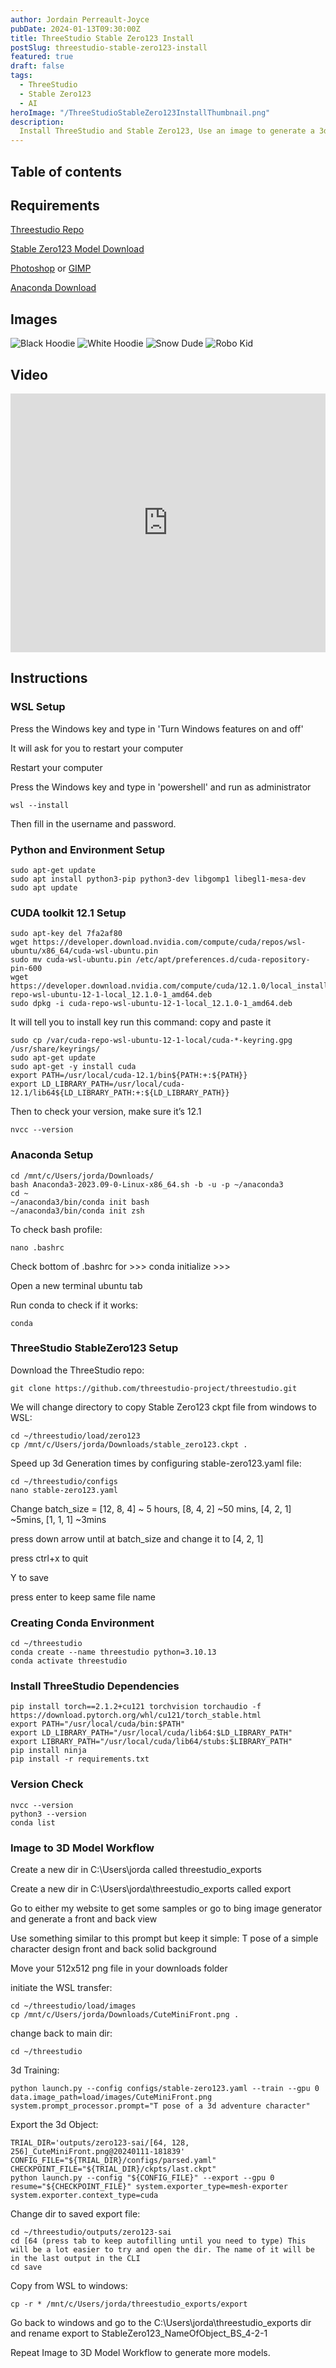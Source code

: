 ```yaml
---
author: Jordain Perreault-Joyce
pubDate: 2024-01-13T09:30:00Z
title: ThreeStudio Stable Zero123 Install
postSlug: threestudio-stable-zero123-install
featured: true
draft: false
tags:
  - ThreeStudio
  - Stable Zero123
  - AI
heroImage: "/ThreeStudioStableZero123InstallThumbnail.png"
description:
  Install ThreeStudio and Stable Zero123, Use an image to generate a 3d model.
---
```

<!-- ## Table of contents -->
## Table of contents

## Requirements

[Threestudio Repo](https://github.com/threestudio-project/threestudio)

[Stable Zero123 Model Download](https://huggingface.co/stabilityai/stable-zero123/resolve/main/stable_zero123.ckpt?download=true)

[Photoshop](https://www.adobe.com/ca/products/photoshop.html)
or
[GIMP](https://www.gimp.org/)

[Anaconda Download](https://repo.anaconda.com/archive/Anaconda3-2023.09-0-Linux-x86_64.sh)

## Images

![Black Hoodie](https://cdn.discordapp.com/attachments/1154440279244423188/1195944237594836992/CuteMiniLogo.png?ex=65b5d4dd&is=65a35fdd&hm=a68c4ed480a9d2def73c12a5428c550f54a13209b2db464cdae05e739804bcb3&=&format=webp&width=512&height=512)
![White Hoodie](https://cdn.discordapp.com/attachments/1154440279244423188/1195944207462973542/WhiteHoodie2ReferenceW.png?ex=65b5d4d6&is=65a35fd6&hm=07d6818f81cdb6a705dd643cfd07f7e7413dcd595dc70e8d65696e334ef6edaa&=&format=webp&width=512&height=512)
![Snow Dude](https://cdn.discordapp.com/attachments/1154440279244423188/1195935973373116477/SnowMan.jpg?ex=65b5cd2b&is=65a3582b&hm=e100683f7043c147b148c2b14d1bfade60284fb46eeabca455e561ecabc8add9&=&format=webp&width=512&height=512)
![Robo Kid](https://cdn.discordapp.com/attachments/1154440279244423188/1195935911595233340/Robo.jpg?ex=65b5cd1c&is=65a3581c&hm=28b9ed1e66d420856e247e7999ec4667f56ecbacde3795c2592c411601f3f699&=&format=webp&width=512&height=512)


## Video

<iframe width="100%" height="414" src="https://www.youtube.com/embed/jaRr5W80N8E?si=G6soWi5mcBxpBSlj" title="YouTube video player" frameborder="0" allow="accelerometer; autoplay; clipboard-write; encrypted-media; gyroscope; picture-in-picture; web-share" allowfullscreen></iframe>

## Instructions

### WSL Setup

Press the Windows key and type in 'Turn Windows features on and off'

It will ask for you to restart your computer

Restart your computer

Press the Windows key and type in 'powershell' and run as administrator

```
wsl --install
```

Then fill in the username and password.

### Python and Environment Setup

```
sudo apt-get update
sudo apt install python3-pip python3-dev libgomp1 libegl1-mesa-dev
sudo apt update
```

### CUDA toolkit 12.1 Setup

```
sudo apt-key del 7fa2af80
wget https://developer.download.nvidia.com/compute/cuda/repos/wsl-ubuntu/x86_64/cuda-wsl-ubuntu.pin
sudo mv cuda-wsl-ubuntu.pin /etc/apt/preferences.d/cuda-repository-pin-600
wget https://developer.download.nvidia.com/compute/cuda/12.1.0/local_installers/cuda-repo-wsl-ubuntu-12-1-local_12.1.0-1_amd64.deb
sudo dpkg -i cuda-repo-wsl-ubuntu-12-1-local_12.1.0-1_amd64.deb
```
It will tell you to install key run this command: copy and paste it
```
sudo cp /var/cuda-repo-wsl-ubuntu-12-1-local/cuda-*-keyring.gpg /usr/share/keyrings/
sudo apt-get update
sudo apt-get -y install cuda
export PATH=/usr/local/cuda-12.1/bin${PATH:+:${PATH}}
export LD_LIBRARY_PATH=/usr/local/cuda-12.1/lib64${LD_LIBRARY_PATH:+:${LD_LIBRARY_PATH}}
```
Then to check your version, make sure it’s 12.1
```
nvcc --version 
```
### Anaconda Setup

```
cd /mnt/c/Users/jorda/Downloads/
bash Anaconda3-2023.09-0-Linux-x86_64.sh -b -u -p ~/anaconda3
cd ~
~/anaconda3/bin/conda init bash
~/anaconda3/bin/conda init zsh
```
To check bash profile:
```
nano .bashrc
```
Check bottom of .bashrc for >>> conda initialize >>>

Open a new terminal ubuntu tab

Run conda to check if it works:
```
conda
```

### ThreeStudio StableZero123 Setup

Download the ThreeStudio repo:
```
git clone https://github.com/threestudio-project/threestudio.git
```
We will change directory to copy Stable Zero123 ckpt file from windows to WSL:
```
cd ~/threestudio/load/zero123
cp /mnt/c/Users/jorda/Downloads/stable_zero123.ckpt .
```
Speed up 3d Generation times by configuring stable-zero123.yaml file:
```
cd ~/threestudio/configs
nano stable-zero123.yaml
```
Change batch_size = [12, 8, 4] ~ 5 hours, [8, 4, 2] ~50 mins, [4, 2, 1] ~5mins, [1, 1, 1] ~3mins

press down arrow until at batch_size and change it to [4, 2, 1]

press ctrl+x to quit

Y to save

press enter to keep same file name

### Creating Conda Environment
```
cd ~/threestudio
conda create --name threestudio python=3.10.13
conda activate threestudio 
```
### Install ThreeStudio Dependencies
```
pip install torch==2.1.2+cu121 torchvision torchaudio -f https://download.pytorch.org/whl/cu121/torch_stable.html
export PATH="/usr/local/cuda/bin:$PATH"
export LD_LIBRARY_PATH="/usr/local/cuda/lib64:$LD_LIBRARY_PATH"
export LIBRARY_PATH="/usr/local/cuda/lib64/stubs:$LIBRARY_PATH"
pip install ninja
pip install -r requirements.txt
```
### Version Check
```
nvcc --version
python3 --version
conda list
```

### Image to 3D Model Workflow

Create a new dir in C:\Users\jorda called threestudio_exports

Create a new dir in C:\Users\jorda\threestudio_exports called export

Go to either my website to get some samples or go to bing image generator and generate a front and back view

Use something similar to this prompt but keep it simple: T pose of a simple character design front and back solid background

Move your 512x512 png file in your downloads folder

initiate the WSL transfer:
```
cd ~/threestudio/load/images
cp /mnt/c/Users/jorda/Downloads/CuteMiniFront.png .
```

change back to main dir:
```
cd ~/threestudio
```

3d Training:
```
python launch.py --config configs/stable-zero123.yaml --train --gpu 0 data.image_path=load/images/CuteMiniFront.png system.prompt_processor.prompt="T pose of a 3d adventure character"
```

Export the 3d Object:
```
TRIAL_DIR='outputs/zero123-sai/[64, 128, 256]_CuteMiniFront.png@20240111-181839'
CONFIG_FILE="${TRIAL_DIR}/configs/parsed.yaml"
CHECKPOINT_FILE="${TRIAL_DIR}/ckpts/last.ckpt"
python launch.py --config "${CONFIG_FILE}" --export --gpu 0 resume="${CHECKPOINT_FILE}" system.exporter_type=mesh-exporter system.exporter.context_type=cuda
```

Change dir to saved export file:
```
cd ~/threestudio/outputs/zero123-sai
cd [64 (press tab to keep autofilling until you need to type) This will be a lot easier to try and open the dir. The name of it will be in the last output in the CLI
cd save
```

Copy from WSL to windows:
```
cp -r * /mnt/c/Users/jorda/threestudio_exports/export
```

Go back to windows and go to the C:\Users\jorda\threestudio_exports dir and rename export to StableZero123_NameOfObject_BS_4-2-1

Repeat Image to 3D Model Workflow to generate more models.